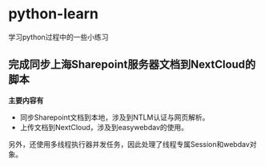 # python-learn
学习python过程中的一些小练习

## 完成同步上海Sharepoint服务器文档到NextCloud的脚本

**主要内容有**
* 同步Sharepoint文档到本地，涉及到NTLM认证与网页解析。
* 上传文档到NextCloud，涉及到easywebdav的使用。

另外，还使用多线程执行器并发任务，因此处理了线程专属Session和webdav对象。